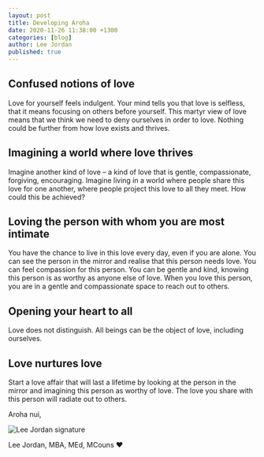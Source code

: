 ```yaml
---
layout: post
title: Developing Aroha
date: 2020-11-26 11:38:00 +1300
categories: [blog]
author: Lee Jordan
published: true
---
```


<h2>Confused notions of love</h2>

<p>Love for yourself feels indulgent. Your mind tells you that love is selfless, that it means focusing on others before yourself. This martyr view of love means that we think we need to deny ourselves in order to love. Nothing could be further from how love exists and thrives.</p>

<h2>Imagining a world where love thrives</h2>

<p>Imagine another kind of love – a kind of love that is gentle, compassionate, forgiving, encouraging. Imagine living in a world where people share this love for one another, where people project this love to all they meet. How could this be achieved?</p>

<h2>Loving the person with whom you are most intimate</h2>

<p>You have the chance to live in this love every day, even if you are alone. You can see the person in the mirror and realise that this person needs love. You can feel compassion for this person. You can be gentle and kind, knowing this person is as worthy as anyone else of love. When you love this person, you are in a gentle and compassionate space to reach out to others.</p>

<h2>Opening your heart to all</h2>

<p>Love does not distinguish. All beings can be the object of love, including ourselves.</p>

<h2>Love nurtures love</h2>

<p>Start a love affair that will last a lifetime by looking at the person in the mirror and imagining this person as worthy of love. The love you share with this person will radiate out to others.</p>

<p>Aroha nui,</p>

<img src="https://therapyaroha.co.nz/public/assets/images/lee-jordan.png" alt="Lee Jordan signature">

Lee Jordan, MBA, MEd, MCouns ❤️